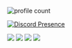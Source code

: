 



![profile count](https://komarev.com/ghpvc/?username=chaseyjs&color=red)


[![Discord Presence](https://lanyard.cnrad.dev/api/987438060327280660)](https://discord.com/users/987438060327280660)


<p align="left">
<a href="https://discord.gg/6U6ayWugeu" target"blank_"><img src="https://img.shields.io/badge/discord%20-7289DA.svg?&style=for-the-badge&logo=discord&logoColor=white"></a>
<a href="https://open.spotify.com/user/chasey" target"blank_"><img src="https://img.shields.io/badge/Spotify%20-1ed760.svg?&style=for-the-badge&logo=spotify&logoColor=white"></a>
<a href="https://instagram.com/rwennnnnnnn" target"blank_"><img src="https://img.shields.io/badge/INSTAGRAM%20-DC3175.svg?&style=for-the-badge&logo=instagram&logoColor=red"></a>
<a href="https://github.com/chaseyjs" target"blank_"><img src="https://img.shields.io/badge/GitHub%20-191717.svg?&style=for-the-badge&logo=github&logoColor=white"></a>
